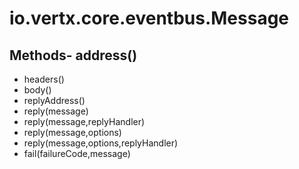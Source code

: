 # io.vertx.core.eventbus.Message
## Methods- address()
- headers()
- body()
- replyAddress()
- reply(message)
- reply(message,replyHandler)
- reply(message,options)
- reply(message,options,replyHandler)
- fail(failureCode,message)
